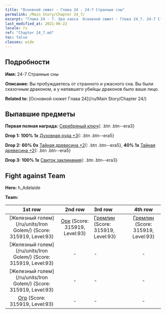 ```yaml
---
title: "Основной сюжет - Глава 24 - 24-7 Странные сны"
permalink: /Main Story/Chapter 24_7/
excerpt: "Глава 24 - 7. Эра хаоса  Основной сюжет - Глава 24_7. 24-7 Странные сны"
last_modified_at: 2021-06-22
locale: ru
ref: "Chapter 24_7.md"
toc: false
classes: wide
---
```


## Подробности

 **Имя:** 24-7 Странные сны

 **Описание:** Вы пробуждаетесь от странного и ужасного сна. Вы были сказочным драконом, а у напавшего убийцы драконов было ваше лицо.

 **Related to:** [Основной сюжет Глава 24](/ru/Main Story/Chapter 24/)

## Выпавшие предметы

 **Первая полная награда:** [Серебряный ключ](/ItemsRU/con_693/){: .btn .btn--era3}

 **Drop 1:** **100% 1x** [Духовная руда +3](/ItemsRU/mat_82/){: .btn .btn--era5}

 **Drop 2:** **60% 0x** [Тайная древесина +2](/ItemsRU/mat_76/){: .btn .btn--era5}, **40% 1x** [Тайная древесина +2](/ItemsRU/mat_76/){: .btn .btn--era5}

 **Drop 3:** **100% 1x** [Свиток заклинания](/ItemsRU/con_694/){: .btn .btn--era3}


## Fight against Team
 **Hero:** h_Adelaide

 **Team:**


  | 1st row | 2nd row | 3rd row | 4th row |
  |:----:|:----:|:----|:----:|
  | [Железный голем](/ru/units/Iron Golem/) (Score: 315919, Level:93)  | [Орк](/ru/units/Orc/) (Score: 315919, Level:93)  | [Гремлин](/ru/units/Gremlin/) (Score: 315919, Level:93)  | [Гремлин](/ru/units/Gremlin/) (Score: 315919, Level:93)  |
  | [Железный голем](/ru/units/Iron Golem/) (Score: 315919, Level:93)  | - | - | - |
  | [Железный голем](/ru/units/Iron Golem/) (Score: 315919, Level:93)  | - | - | - |
  | [Огр](/ru/units/Ogre/) (Score: 315919, Level:93)  | - | - | - |


